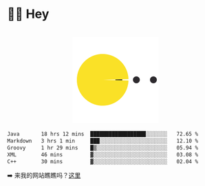
# 👋🏻 Hey
<div align="center">
	<br>
	<img src="https://raw.githubusercontent.com/Aniket965/Aniket965/master/pacman.svg?sanitize=true" width="200" height="200">
	<br>
</div>

<!--START_SECTION:waka-->
```text
Java       18 hrs 12 mins  ██████████████████░░░░░░░   72.65 % 
Markdown   3 hrs 1 min     ███░░░░░░░░░░░░░░░░░░░░░░   12.10 % 
Groovy     1 hr 29 mins    █▒░░░░░░░░░░░░░░░░░░░░░░░   05.94 % 
XML        46 mins         ▓░░░░░░░░░░░░░░░░░░░░░░░░   03.08 % 
C++        30 mins         ▓░░░░░░░░░░░░░░░░░░░░░░░░   02.04 % 
```
<!--END_SECTION:waka-->

 ➡️  来我的网站瞧瞧吗？[这里](https://www.shaolongfei.com)
